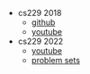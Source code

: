 - cs229 2018
    - [github](https://github.com/maxim5/cs229-2018-autumn)
    - [youtube](https://www.youtube.com/watch?v=jGwO_UgTS7I&list=PLoROMvodv4rMiGQp3WXShtMGgzqpfVfbU)
- cs229 2022
    - [youtube](https://www.youtube.com/playlist?list=PLoROMvodv4rNyWOpJg_Yh4NSqI4Z4vOYy)
    - [problem sets](problem_sets_2022/)
